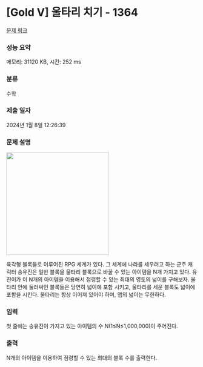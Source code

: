 # [Gold V] 울타리 치기 - 1364 

[문제 링크](https://www.acmicpc.net/problem/1364) 

### 성능 요약

메모리: 31120 KB, 시간: 252 ms

### 분류

수학

### 제출 일자

2024년 1월 8일 12:26:39

### 문제 설명

<p><img width="271" height="271" alt="" src="https://www.acmicpc.net/upload/201004/bej.JPG"></p>
<p>육각형 블록들로 이루어진 RPG 세계가 있다. 그 세계에 나라를 세우려고 하는 군주 캐릭터 송유진은 일반 블록을 울타리 블록으로 바꿀 수 있는 아이템을 N개 가지고 있다. 유진이가 이 N개의 아이템을 이용해서 점령할 수 있는 최대의 영토의 넓이를 구해보자. 울타리 안에 둘러싸인 블록들은 당연히 넓이에 포함 시키고, 울타리를 세운 블록도 넓이에 포함을 시킨다. 울타리는 항상 이어져 있어야 하며, 맵의 넓이는 무한하다.</p>

### 입력 

 <p>첫 줄에는 송유진이 가지고 있는 아이템의 수 N(1≤N≤1,000,000)이 주어진다.</p>

### 출력 

 <p>N개의 아이템을 이용하여 점령할 수 있는 최대의 블록 수를 출력한다.</p>

